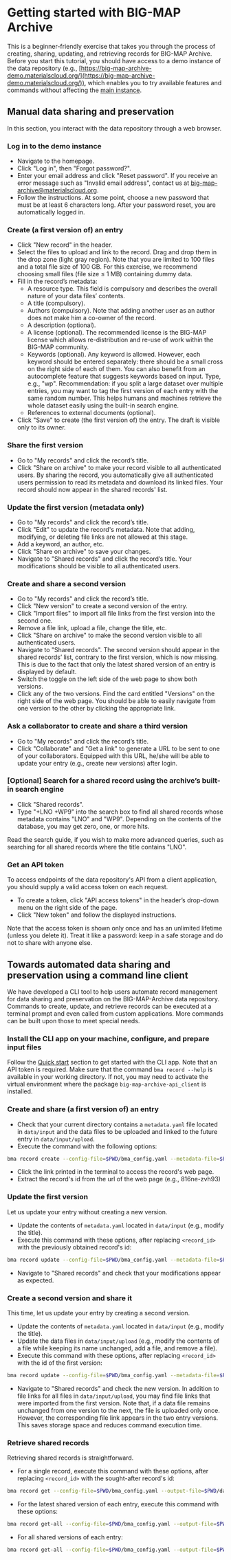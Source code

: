 # Getting started with BIG-MAP Archive

This is a beginner-friendly exercise that takes you through the process of creating, sharing, updating, and retrieving records for BIG-MAP Archive. Before you start this tutorial, you should have access to a demo instance of the data repository (e.g., [https://big-map-archive-demo.materialscloud.org/](https://big-map-archive-demo.materialscloud.org/)), which enables you to try available features and commands without affecting the [main instance](https://archive.big-map.eu/). 

## Manual data sharing and preservation

In this section, you interact with the data repository through a web browser.

### Log in to the demo instance

- Navigate to the homepage.
- Click "Log in", then "Forgot password?".
- Enter your email address and click "Reset password". 
If you receive an error message such as "Invalid email address", contact us at big-map-archive@materialscloud.org.
- Follow the instructions. At some point, choose a new password that must be at least 6 characters long. After your password reset, you are automatically logged in.

### Create (a first version of) an entry

- Click "New record" in the header.
- Select the files to upload and link to the record. Drag and drop them in the drop zone (light gray region). 
Note that you are limited to 100 files and a total file size of 100 GB. 
For this exercise, we recommend choosing small files (file size ≤ 1 MB) containing dummy data.
- Fill in the record’s metadata:
  - A resource type. This field is compulsory and describes the overall nature of your data files’ contents.
  - A title (compulsory).
  - Authors (compulsory). Note that adding another user as an author does not make him a co-owner of the record.
  - A description (optional).
  - A license (optional). The recommended license is the BIG-MAP license which allows re-distribution and re-use of work within the BIG-MAP community.
  - Keywords (optional). Any keyword is allowed. However, each keyword should be entered separately: there should be a small cross on the right side of each of them. You can also benefit from an autocomplete feature that suggests keywords based on input. Type, e.g., "wp". Recommendation: if you split a large dataset over multiple entries, you may want to tag the first version of each entry with the same random number. This helps humans and machines retrieve the whole dataset easily using the built-in search engine. 
  - References to external documents (optional).
- Click "Save" to create (the first version of) the entry. The draft is visible only to its owner.

### Share the first version

- Go to "My records" and click the record’s title.
- Click "Share on archive" to make your record visible to all authenticated users. By sharing the record, you automatically give all authenticated users permission to read its metadata and download its linked files. Your record should now appear in the shared records' list. 

### Update the first version (metadata only)

- Go to "My records" and click the record’s title.
- Click "Edit" to update the record's metadata. Note that adding, modifying, or deleting file links are not allowed at this stage.
- Add a keyword, an author, etc.
- Click "Share on archive" to save your changes.
- Navigate to "Shared records" and click the record’s title. Your modifications should be visible to all authenticated users.

### Create and share a second version

- Go to "My records" and click the record’s title.
- Click "New version" to create a second version of the entry.
- Click "Import files" to import all file links from the first version into the second one.
- Remove a file link, upload a file, change the title, etc.
- Click "Share on archive" to make the second version visible to all authenticated users. 
- Navigate to "Shared records". The second version should appear in the shared records’ list, contrary to the first version, which is now missing. This is due to the fact that only the latest shared version of an entry is displayed by default. 
- Switch the toggle on the left side of the web page to show both versions. 
- Click any of the two versions. Find the card entitled "Versions" on the right side of the web page. You should be able to easily navigate from one version to the other by clicking the appropriate link.

### Ask a collaborator to create and share a third version

- Go to "My records" and click the record’s title.
- Click "Collaborate" and "Get a link" to generate a URL to be sent to one of your collaborators. Equipped with this URL, he/she will be able to update your entry (e.g., create new versions) after login.

### [Optional] Search for a shared record using the archive’s built-in search engine

- Click "Shared records".
- Type "+LNO +WP9" into the search box to find all shared records whose metadata contains "LNO" and "WP9". Depending on the contents of the database, you may get zero, one, or more hits. 

Read the search guide, if you wish to make more advanced queries, such as searching for all shared records where the title contains "LNO".

### Get an API token

To access endpoints of the data repository's API from a client application, you should supply a valid access token on each request. 

- To create a token, click "API access tokens" in the header’s drop-down menu on the right side of the page.
- Click "New token" and follow the displayed instructions. 

Note that the access token is shown only once and has an unlimited lifetime (unless you delete it). 
Treat it like a password: keep in a safe storage and do not to share with anyone else.

## Towards automated data sharing and preservation using a command line client

We have developed a CLI tool to help users automate record management for data sharing and preservation on the BIG-MAP-Archive data repository. 
Commands to create, update, and retrieve records can be executed at a terminal prompt and even called from custom applications. 
More commands can be built upon those to meet special needs.

### Install the CLI app on your machine, configure, and prepare input files

Follow the [Quick start](https://github.com/materialscloud-org/big-map-archive-api-client#quick-start) section to get started with the CLI app. Note that an API token is required. 
Make sure that the command `bma record --help` is available in your working directory. If not, you may need to activate the virtual environment where the package `big-map-archive-api_client` is installed.

### Create and share (a first version of) an entry

- Check that your current directory contains a `metadata.yaml` file located in `data/input` and the data files to be uploaded and linked to the future entry in `data/input/upload`.
- Execute the command with the following options:
```bash
bma record create --config-file=$PWD/bma_config.yaml --metadata-file=$PWD/data/input/metadata.yaml --data-files=$PWD/data/input/upload --publish
```
- Click the link printed in the terminal to access the record's web page.
- Extract the record's id from the url of the web page (e.g., 816ne-zvh93)

### Update the first version

Let us update your entry without creating a new version.

- Update the contents of `metadata.yaml` located in `data/input` (e.g., modify the title).
- Execute this command with these options, after replacing `<record_id>` with the previously obtained record's id:
```bash
bma record update --config-file=$PWD/bma_config.yaml --metadata-file=$PWD/data/input/metadata.yaml --data-files=$PWD/data/input/upload --record-id=<record_id> --update-only
```
- Navigate to "Shared records" and check that your modifications appear as expected.

### Create a second version and share it

This time, let us update your entry by creating a second version.

- Update the contents of `metadata.yaml` located in `data/input` (e.g., modify the title).
- Update the data files in `data/input/upload` (e.g., modify the contents of a file while keeping its name unchanged, add a file, and remove a file).
- Execute this command with these options, after replacing `<record_id>` with the id of the first version:
```bash
bma record update --config-file=$PWD/bma_config.yaml --metadata-file=$PWD/data/input/metadata.yaml --data-files=$PWD/data/input/upload --record-id=<record_id> --link-all-files-from-previous --publish
```
- Navigate to "Shared records" and check the new version. In addition to file links for all files in `data/input/upload`, you may find file links that were imported from the first version.
Note that, if a data file remains unchanged from one version to the next, the file is uploaded only once. However, the corresponding file link appears in the two entry versions. This saves storage space and reduces command execution time.

### Retrieve shared records

Retrieving shared records is straightforward. 

- For a single record, execute this command with these options, after replacing `<record_id>` with the sought-after record's id:
```bash
bma record get --config-file=$PWD/bma_config.yaml --output-file=$PWD/data/output/metadata.json --record-id=<record_id>
```
- For the latest shared version of each entry, execute this command with these options:
```bash
bma record get-all --config-file=$PWD/bma_config.yaml --output-file=$PWD/data/output/metadata.json
```
- For all shared versions of each entry:
```bash
bma record get-all --config-file=$PWD/bma_config.yaml --output-file=$PWD/data/output/metadata.json --all-versions
```
